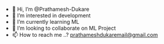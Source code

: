 - 👋 Hi, I’m @Prathamesh-Dukare
- 👀 I’m interested in development
- 🌱 I’m currently learning ML
- 💞️ I’m looking to collaborate on ML Project
- 📫 How to reach me ..?
     prathameshdukaremail@gmail.com

<!---
Prathamesh-Dukare/Prathamesh-Dukare is a ✨ special ✨ repository because its `README.md` (this file) appears on your GitHub profile.
You can click the Preview link to take a look at your changes.
--->

